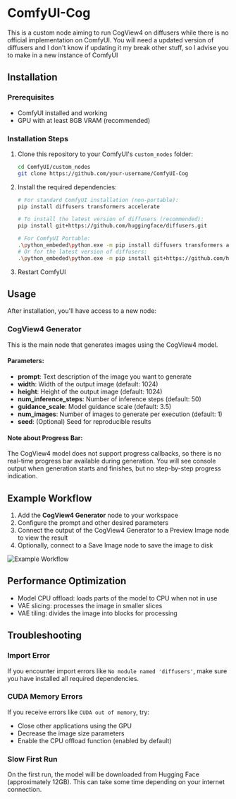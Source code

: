 # ComfyUI-Cog

This is a custom node aiming to run CogView4 on diffusers while there is no official implementation on ComfyUI.
You will need a updated version of diffusers and I don't know if updating it my break other stuff, so I advise you to make in a new instance of ComfyUI

## Installation

### Prerequisites

- ComfyUI installed and working
- GPU with at least 8GB VRAM (recommended)

### Installation Steps

1. Clone this repository to your ComfyUI's `custom_nodes` folder:
   ```bash
   cd ComfyUI/custom_nodes
   git clone https://github.com/your-username/ComfyUI-Cog
   ```

2. Install the required dependencies:
   ```bash
   # For standard ComfyUI installation (non-portable):
   pip install diffusers transformers accelerate
   
   # To install the latest version of diffusers (recommended):
   pip install git+https://github.com/huggingface/diffusers.git
   
   # For ComfyUI Portable:
   .\python_embeded\python.exe -m pip install diffusers transformers accelerate
   # Or for the latest version of diffusers:
   .\python_embeded\python.exe -m pip install git+https://github.com/huggingface/diffusers.git
   ```

3. Restart ComfyUI

## Usage

After installation, you'll have access to a new node:

### CogView4 Generator

This is the main node that generates images using the CogView4 model.

#### Parameters:

- **prompt**: Text description of the image you want to generate
- **width**: Width of the output image (default: 1024)
- **height**: Height of the output image (default: 1024)
- **num_inference_steps**: Number of inference steps (default: 50)
- **guidance_scale**: Model guidance scale (default: 3.5)
- **num_images**: Number of images to generate per execution (default: 1)
- **seed**: (Optional) Seed for reproducible results

#### Note about Progress Bar:

The CogView4 model does not support progress callbacks, so there is no real-time progress bar available during generation. You will see console output when generation starts and finishes, but no step-by-step progress indication.

## Example Workflow

1. Add the **CogView4 Generator** node to your workspace
2. Configure the prompt and other desired parameters
3. Connect the output of the CogView4 Generator to a Preview Image node to view the result
4. Optionally, connect to a Save Image node to save the image to disk

![Example Workflow](workflow_example.png)

## Performance Optimization

- Model CPU offload: loads parts of the model to CPU when not in use
- VAE slicing: processes the image in smaller slices
- VAE tiling: divides the image into blocks for processing


## Troubleshooting

### Import Error

If you encounter import errors like `No module named 'diffusers'`, make sure you have installed all required dependencies.

### CUDA Memory Errors

If you receive errors like `CUDA out of memory`, try:
- Close other applications using the GPU
- Decrease the image size parameters
- Enable the CPU offload function (enabled by default)

### Slow First Run

On the first run, the model will be downloaded from Hugging Face (approximately 12GB). This can take some time depending on your internet connection.
